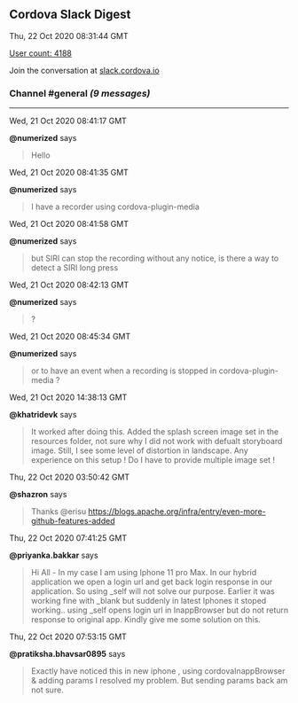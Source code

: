## Cordova Slack Digest
Thu, 22 Oct 2020 08:31:44 GMT

[User count: 4188](https://cordova.slack.com/)


Join the conversation at [slack.cordova.io](http://slack.cordova.io/)

### __Channel #general__ _(9 messages)_
---

Wed, 21 Oct 2020 08:41:17 GMT

__@numerized__ says 
> Hello
> 

Wed, 21 Oct 2020 08:41:35 GMT

__@numerized__ says 
> I have a recorder using cordova-plugin-media
> 

Wed, 21 Oct 2020 08:41:58 GMT

__@numerized__ says 
> but SIRI can stop the recording without any notice, is there a way to detect a SIRI long press
> 

Wed, 21 Oct 2020 08:42:13 GMT

__@numerized__ says 
> ?
> 

Wed, 21 Oct 2020 08:45:34 GMT

__@numerized__ says 
> or to have an event when a recording is stopped in cordova-plugin-media ?
> 

Wed, 21 Oct 2020 14:38:13 GMT

__@khatridevk__ says 
> It worked after doing this. Added the splash screen image set in the resources folder, not sure why I did not work with defualt storyboard image. Still, I see some level of distortion in landscape. Any experience on this setup ! Do I have to provide multiple image set !
> 

Thu, 22 Oct 2020 03:50:42 GMT

__@shazron__ says 
> Thanks @erisu <https://blogs.apache.org/infra/entry/even-more-github-features-added>
> 

Thu, 22 Oct 2020 07:41:25 GMT

__@priyanka.bakkar__ says 
> Hi All - In my case I am using Iphone 11 pro Max.
> In our hybrid application we open a login url and get back login response in our application.
> So using _self will not solve our purpose.
> Earlier it was working fine with _blank but suddenly in latest Iphones it stoped working.. using _self opens login url in InappBrowser but do not return response to original app.
> Kindly give me some solution on this.
> 

Thu, 22 Oct 2020 07:53:15 GMT

__@pratiksha.bhavsar0895__ says 
> Exactly have noticed this  in new iphone , using cordovaInappBrowser &amp; adding params I resolved my problem. But sending params back am not sure.
> 
